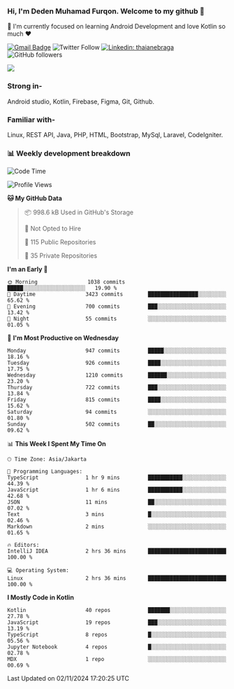 ### Hi, I'm Deden Muhamad Furqon. Welcome to my github 👋

<!--
**furqoncreative/furqoncreative** is a ✨ _special_ ✨ repository because its `README.md` (this file) appears on your GitHub profile.

Here are some ideas to get you started:

- 🔭 I’m currently working on ...
- 👯 I’m looking to collaborate on ...
- 🤔 I’m looking for help with ...
- 💬 Ask me about ...
- 📫 How to reach me: ...
- 😄 Pronouns: ...
- ⚡ Fun fact: ...
-->

  🌱 I'm currently focused on learning Android Development and love Kotlin so much ❤ 

[![Gmail Badge](https://img.shields.io/badge/-furqoncreative24@gmail.com-c14438?style=flat-square&logo=Gmail&logoColor=white&link=mailto:furqoncreative24@gmail.com)](mailto:furqoncreative24@gmail.com)
![Twitter Follow](https://img.shields.io/twitter/follow/furqoncreative?label=Follow)
[![Linkedin: thaianebraga](https://img.shields.io/badge/-Deden_Muhamad_Furqon-blue?style=flat-square&logo=Linkedin&logoColor=white&link=https://www.linkedin.com/in/anmol-p-singh/)](https://www.linkedin.com/in/furqoncreative/)
![GitHub followers](https://img.shields.io/github/followers/furqoncreative?label=Follow&style=social)

<img src="https://github-readme-stats.sera5-dev.vercel.app/api?username=furqoncreative&hide=stars&show_icons=true&count_private=true&include_all_commits=true&title_color=#008080&icon_color=#008080&hide_border=true" width="">

### Strong in-

Android studio, Kotlin, Firebase, Figma, Git, Github.

### Familiar with-
Linux, REST API, Java, PHP, HTML, Bootstrap, MySql, Laravel, CodeIgniter.

### 📊 Weekly development breakdown

<!--START_SECTION:waka-->
![Code Time](http://img.shields.io/badge/Code%20Time-2%2C693%20hrs%2054%20mins-blue)

![Profile Views](http://img.shields.io/badge/Profile%20Views-1-blue)

**🐱 My GitHub Data** 

> 📦 998.6 kB Used in GitHub's Storage 
 > 
> 🚫 Not Opted to Hire
 > 
> 📜 115 Public Repositories 
 > 
> 🔑 35 Private Repositories 
 > 
**I'm an Early 🐤** 

```text
🌞 Morning                1038 commits        █████░░░░░░░░░░░░░░░░░░░░   19.90 % 
🌆 Daytime                3423 commits        ████████████████░░░░░░░░░   65.62 % 
🌃 Evening                700 commits         ███░░░░░░░░░░░░░░░░░░░░░░   13.42 % 
🌙 Night                  55 commits          ░░░░░░░░░░░░░░░░░░░░░░░░░   01.05 % 
```
📅 **I'm Most Productive on Wednesday** 

```text
Monday                   947 commits         █████░░░░░░░░░░░░░░░░░░░░   18.16 % 
Tuesday                  926 commits         ████░░░░░░░░░░░░░░░░░░░░░   17.75 % 
Wednesday                1210 commits        ██████░░░░░░░░░░░░░░░░░░░   23.20 % 
Thursday                 722 commits         ███░░░░░░░░░░░░░░░░░░░░░░   13.84 % 
Friday                   815 commits         ████░░░░░░░░░░░░░░░░░░░░░   15.62 % 
Saturday                 94 commits          ░░░░░░░░░░░░░░░░░░░░░░░░░   01.80 % 
Sunday                   502 commits         ██░░░░░░░░░░░░░░░░░░░░░░░   09.62 % 
```


📊 **This Week I Spent My Time On** 

```text
🕑︎ Time Zone: Asia/Jakarta

💬 Programming Languages: 
TypeScript               1 hr 9 mins         ███████████░░░░░░░░░░░░░░   44.39 % 
JavaScript               1 hr 6 mins         ███████████░░░░░░░░░░░░░░   42.68 % 
JSON                     11 mins             ██░░░░░░░░░░░░░░░░░░░░░░░   07.02 % 
Text                     3 mins              █░░░░░░░░░░░░░░░░░░░░░░░░   02.46 % 
Markdown                 2 mins              ░░░░░░░░░░░░░░░░░░░░░░░░░   01.65 % 

🔥 Editors: 
IntelliJ IDEA            2 hrs 36 mins       █████████████████████████   100.00 % 

💻 Operating System: 
Linux                    2 hrs 36 mins       █████████████████████████   100.00 % 
```

**I Mostly Code in Kotlin** 

```text
Kotlin                   40 repos            ███████░░░░░░░░░░░░░░░░░░   27.78 % 
JavaScript               19 repos            ███░░░░░░░░░░░░░░░░░░░░░░   13.19 % 
TypeScript               8 repos             █░░░░░░░░░░░░░░░░░░░░░░░░   05.56 % 
Jupyter Notebook         4 repos             █░░░░░░░░░░░░░░░░░░░░░░░░   02.78 % 
MDX                      1 repo              ░░░░░░░░░░░░░░░░░░░░░░░░░   00.69 % 
```




 Last Updated on 02/11/2024 17:20:25 UTC
<!--END_SECTION:waka-->
